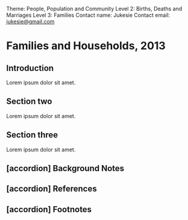 Theme: People, Population and Community
Level 2: Births, Deaths and Marriages
Level 3: Families
Contact name: Jukesie
Contact email: jukesie@gmail.com

# Families and Households, 2013

## Introduction

Lorem ipsum dolor sit amet.

## Section two

Lorem ipsum dolor sit amet.

## Section three

Lorem ipsum dolor sit amet.

## [accordion] Background Notes

## [accordion] References

## [accordion] Footnotes
